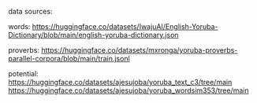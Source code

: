 
data sources:

words:
https://huggingface.co/datasets/IwajuAI/English-Yoruba-Dictionary/blob/main/english-yoruba-dictionary.json

proverbs:
https://huggingface.co/datasets/mxronga/yoruba-proverbs-parallel-corpora/blob/main/train.jsonl

potential:
https://huggingface.co/datasets/ajesujoba/yoruba_text_c3/tree/main
https://huggingface.co/datasets/ajesujoba/yoruba_wordsim353/tree/main

